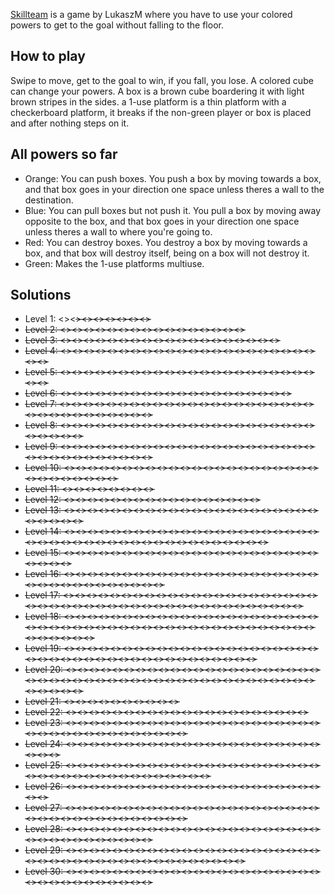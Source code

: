 [Skillteam](https://fancade.page.link/bpy3) is a game by LukaszM where you have to use your colored powers to get to the goal without falling to the floor.

## How to play
Swipe to move, get to the goal to win, if you fall, you lose. A colored cube can change your powers. A box is a brown cube boardering it with light brown stripes in the sides. a 1-use platform is a thin platform with a checkerboard platform, it breaks if the non-green player or box is placed and after nothing steps on it.

## All powers so far

* Orange: You can push boxes. You push a box by moving towards a box, and that box goes in your direction one space unless theres a wall to the destination.
* Blue: You can pull boxes but not push it. You pull a box by moving away opposite to the box, and that box goes in your direction one space unless theres a wall to where you're going to.
* Red: You can destroy boxes. You destroy a box by moving towards a box, and that box will destroy itself, being on a box will not destroy it.
* Green: Makes the 1-use platforms multiuse.

## Solutions

* Level 1: <<W>><<S>><<S>><<E>><<S>><<S>><<S>><<S>>
* Level 2: <<S>><<S>><<S>><<W>><<W>><<N>><<N>><<E>><<S>><<E>><<S>><<W>><<W>><<W>><<W>><<W>>
* Level 3: <<W>><<S>><<S>><<E>><<E>><<S>><<N>><<N>><<N>><<E>><<E>><<S>><<S>><<W>><<W>><<S>><<S>><<S>><<W>>
* Level 4: <<S>><<E>><<W>><<W>><<S>><<E>><<E>><<E>><<W>><<W>><<W>><<N>><<N>><<E>><<S>><<W>><<S>><<E>><<E>><<N>><<E>><<S>><<S>><<S>>
* Level 5: <<E>><<E>><<S>><<S>><<W>><<N>><<W>><<W>><<N>><<E>><<E>><<E>><<N>><<S>><<S>><<S>><<W>><<N>><<N>><<E>><<N>><<N>><<N>><<E>>
* Level 6: <<W>><<S>><<S>><<S>><<N>><<N>><<N>><<E>><<E>><<N>><<S>><<W>><<W>><<S>><<S>><<S>><<S>><<E>><<E>><<E>>
* Level 7: <<N>><<W>><<S>><<S>><<E>><<N>><<N>><<N>><<W>><<S>><<E>><<E>><<W>><<W>><<S>><<E>><<S>><<W>><<N>><<N>><<E>><<N>><<N>><<W>><<S>><<S>><<S>><<E>><<S>><<W>><<W>><<W>><<W>>
* Level 8: <<E>><<N>><<W>><<E>><<N>><<S>><<S>><<W>><<W>><<S>><<S>><<E>><<E>><<N>><<N>><<N>><<W>><<W>><<E>><<E>><<S>><<W>><<W>><<N>><<W>><<W>><<N>>
* Level 9: <<E>><<S>><<S>><<W>><<W>><<N>><<S>><<S>><<W>><<E>><<E>><<N>><<E>><<N>><<N>><<W>><<E>><<S>><<S>><<W>><<S>><<W>><<W>><<W>><<E>><<E>><<N>><<N>><<N>><<E>><<E>><<E>><<E>>
* Level 10: <<S>><<E>><<S>><<W>><<E>><<N>><<N>><<W>><<W>><<S>><<E>><<W>><<S>><<S>><<E>><<N>><<E>><<N>><<N>><<W>><<W>><<S>><<E>><<S>><<E>><<N>><<N>><<N>><<N>><<N>>
* Level 11: <<N>><<N>><<S>><<S>><<S>><<S>><<S>><<S>>
* Level 12: <<W>><<S>><<S>><<E>><<S>><<S>><<N>><<N>><<E>><<N>><<S>><<W>><<S>><<S>><<S>><<S>><<S>>
* Level 13: <<E>><<N>><<N>><<W>><<W>><<N>><<S>><<E>><<S>><<E>><<S>><<W>><<W>><<W>><<E>><<E>><<N>><<N>><<W>><<S>><<E>><<S>><<W>><<W>><<W>><<W>><<W>>
* Level 14: <<S>><<S>><<N>><<N>><<W>><<E>><<E>><<S>><<S>><<W>><<S>><<S>><<E>><<W>><<N>><<N>><<E>><<N>><<N>><<W>><<W>><<S>><<E>><<S>><<E>><<N>><<W>><<N>><<E>><<S>><<S>><<W>><<S>><<S>><<E>><<N>><<N>><<N>><<W>><<N>><<E>><<E>><<E>>
* Level 15: <<S>><<N>><<E>><<S>><<E>><<N>><<W>><<W>><<W>><<S>><<W>><<E>><<E>><<N>><<E>><<E>><<S>><<S>><<N>><<W>><<W>><<W>><<W>><<W>><<W>><<W>>
* Level 16: <<E>><<E>><<W>><<W>><<S>><<W>><<N>><<N>><<S>><<S>><<E>><<E>><<E>><<E>><<E>><<W>><<W>><<W>><<W>><<W>><<N>><<N>><<N>><<E>><<E>><<S>><<S>><<E>><<S>><<W>><<W>><<W>><<W>><<W>>
* Level 17: <<W>><<S>><<E>><<W>><<S>><<S>><<S>><<E>><<E>><<N>><<N>><<N>><<W>><<N>><<E>><<W>><<W>><<S>><<S>><<S>><<E>><<W>><<N>><<N>><<E>><<E>><<S>><<S>><<W>><<S>><<E>><<N>><<N>><<N>><<N>><<E>><<E>><<W>><<W>><<S>><<S>><<S>><<S>><<E>><<E>><<E>>
* Level 18: <<S>><<E>><<E>><<E>><<S>><<N>><<W>><<W>><<N>><<W>><<W>><<S>><<E>><<S>><<E>><<N>><<N>><<E>><<W>><<S>><<E>><<S>><<E>><<N>><<N>><<W>><<W>><<S>><<N>><<E>><<E>><<S>><<S>><<W>><<W>><<W>><<W>><<E>><<E>><<N>><<N>><<E>><<S>><<E>><<S>><<W>><<W>><<W>><<W>><<W>><<W>><<N>><<N>>
* Level 19: <<W>><<W>><<N>><<N>><<E>><<S>><<E>><<W>><<W>><<S>><<E>><<E>><<N>><<E>><<S>><<S>><<E>><<W>><<N>><<N>><<W>><<W>><<W>><<N>><<N>><<S>><<S>><<S>><<E>><<E>><<E>><<E>><<W>><<W>><<W>><<W>><<N>><<N>><<N>><<W>><<W>><<W>>
* Level 20: <<W>><<E>><<S>><<S>><<W>><<E>><<E>><<E>><<W>><<W>><<S>><<S>><<W>><<E>><<S>><<W>><<E>><<N>><<N>><<N>><<W>><<S>><<E>><<S>><<S>><<W>><<W>><<N>><<E>><<E>><<E>><<N>><<N>><<W>><<N>><<N>><<W>><<S>><<S>><<S>><<E>><<S>><<S>><<W>><<W>><<N>><<E>><<E>><<E>><<E>><<E>><<E>>
* Level 21: <<S>><<S>><<S>><<S>><<S>><<S>><<S>><<S>><<S>><<S>>
* Level 22: <<W>><<S>><<W>><<E>><<N>><<E>><<E>><<S>><<E>><<E>><<E>><<W>><<W>><<W>><<N>><<W>><<S>><<S>><<S>><<S>><<S>>
* Level 23: <<S>><<W>><<N>><<E>><<S>><<S>><<S>><<E>><<W>><<W>><<S>><<S>><<E>><<S>><<E>><<W>><<S>><<W>><<N>><<N>><<N>><<N>><<E>><<N>><<W>><<E>><<N>><<N>><<W>><<S>><<E>><<S>><<W>><<W>><<W>><<W>>
* Level 24: <<S>><<E>><<S>><<S>><<S>><<E>><<E>><<E>><<N>><<N>><<W>><<N>><<W>><<S>><<S>><<E>><<W>><<N>><<N>><<W>><<W>><<N>><<N>><<E>><<E>>
* Level 25: <<S>><<E>><<E>><<W>><<W>><<N>><<N>><<W>><<W>><<S>><<S>><<W>><<E>><<N>><<N>><<E>><<E>><<E>><<E>><<W>><<W>><<S>><<W>><<N>><<W>><<S>><<S>><<N>><<E>><<E>><<S>><<W>><<N>><<W>><<S>><<S>><<S>><<W>>
* Level 26: <<W>><<N>><<N>><<E>><<E>><<E>><<E>><<S>><<S>><<W>><<S>><<W>><<W>><<W>><<N>><<N>><<N>><<E>><<E>><<S>><<S>><<S>><<S>><<S>>
* Level 27: <<E>><<N>><<N>><<W>><<W>><<W>><<W>><<W>><<S>><<E>><<E>><<N>><<E>><<E>><<E>><<S>><<W>><<S>><<E>><<E>><<W>><<W>><<N>><<W>><<W>><<W>><<W>><<S>><<W>><<W>><<E>><<E>><<N>><<N>><<W>><<W>>
* Level 28: <<N>><<N>><<N>><<N>><<E>><<S>><<S>><<S>><<W>><<W>><<E>><<E>><<S>><<W>><<S>><<W>><<W>><<E>><<N>><<N>><<E>><<N>><<N>><<W>><<N>><<S>><<E>><<S>><<S>><<S>><<S>><<S>><<S>>
* Level 29: <<E>><<E>><<W>><<W>><<W>><<W>><<N>><<N>><<E>><<S>><<W>><<S>><<E>><<E>><<E>><<N>><<N>><<W>><<E>><<E>><<E>><<W>><<W>><<W>><<W>><<W>><<S>><<S>><<E>><<E>><<E>><<E>><<E>><<W>><<W>><<W>><<W>><<N>><<W>><<W>><<W>>
* Level 30: <<E>><<N>><<N>><<N>><<N>><<W>><<W>><<S>><<E>><<N>><<E>><<S>><<S>><<N>><<N>><<W>><<N>><<S>><<S>><<W>><<S>><<S>><<S>><<E>><<E>><<S>><<W>><<S>><<N>><<N>><<E>><<E>><<E>>